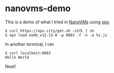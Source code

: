 # nanovms-demo

This is a demo of what I tried in [NanoVMs](https://nanovms.com) using [ops](https://ops.city)

```
$ curl https://ops.city/get.sh -sSfL | sh
$ ops load node_v12.13.0 -p 8083 -f -n -a hi.js
```

In another terminal, I ran

```
$ curl localhost:8083
Hello World
```

Neat!